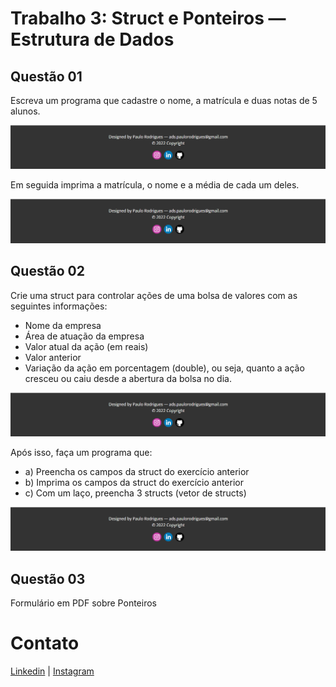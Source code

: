 
# Trabalho 3: Struct e Ponteiros — Estrutura de Dados

## Questão 01
Escreva um programa que cadastre o nome, a matrícula e duas notas de 5 alunos.

![Cadastro de Alunos](https://github.com/PauloV-Rodrigues/estacao-cdl/blob/master/application_screenshots/footer.png)

Em seguida imprima a matrícula, o nome e a média de cada um deles.

![Relação de Alunos](https://github.com/PauloV-Rodrigues/estacao-cdl/blob/master/application_screenshots/footer.png)

## Questão 02
Crie uma struct para controlar ações de uma bolsa de valores com as seguintes informações:
- Nome da empresa
- Área de atuação da empresa
- Valor atual da ação (em reais)
- Valor anterior
- Variação da ação em porcentagem (double), ou seja, quanto a ação cresceu ou caiu desde a abertura da bolsa no dia.

![Leitura de Dados](https://github.com/PauloV-Rodrigues/estacao-cdl/blob/master/application_screenshots/footer.png)

Após isso, faça um programa que:
- a) Preencha os campos da struct do exercício anterior
- b) Imprima os campos da struct do exercício anterior
- c) Com um laço, preencha 3 structs (vetor de structs)

![Apresentacao de Dados](https://github.com/PauloV-Rodrigues/estacao-cdl/blob/master/application_screenshots/footer.png)

## Questão 03
Formulário em PDF sobre Ponteiros

# Contato
[Linkedin](https://www.linkedin.com/in/ro-paulo/) | [Instagram](https://www.instagram.com/_paulo.86)